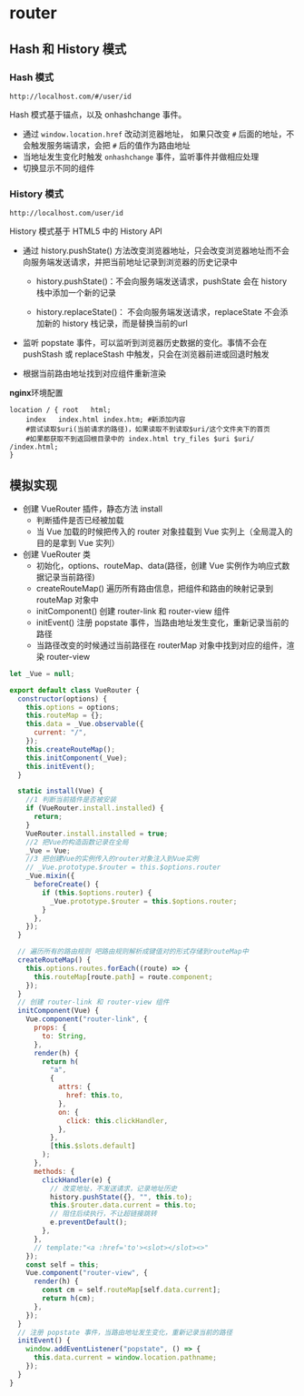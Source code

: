 # router

## Hash 和 History 模式

### Hash 模式

`http://localhost.com/#/user/id`

Hash 模式基于锚点，以及 onhashchange 事件。

- 通过 `window.location.href` 改动浏览器地址， 如果只改变 `#` 后面的地址，不会触发服务端请求，会把 `#` 后的值作为路由地址
- 当地址发生变化时触发 `onhashchange` 事件，监听事件并做相应处理
- 切换显示不同的组件

### History 模式

`http://localhost.com/user/id`

History 模式基于 HTML5 中的 History API

- 通过 history.pushState() 方法改变浏览器地址，只会改变浏览器地址而不会向服务端发送请求，并把当前地址记录到浏览器的历史记录中

    - history.pushState()：不会向服务端发送请求，pushState 会在 history 栈中添加一个新的记录

    - history.replaceState()： 不会向服务端发送请求，replaceState 不会添加新的 history 栈记录，而是替换当前的url
- 监听 popstate 事件，可以监听到浏览器历史数据的变化。事情不会在 pushStash 或 replaceStash 中触发，只会在浏览器前进或回退时触发
- 根据当前路由地址找到对应组件重新渲染

**nginx**环境配置

```text
location / { root	html;
    index	index.html index.htm; #新添加内容
    #尝试读取$uri(当前请求的路径)，如果读取不到读取$uri/这个文件夹下的首页
    #如果都获取不到返回根目录中的 index.html try_files $uri $uri/ /index.html;
}
```

## 模拟实现

- 创建 VueRouter 插件，静态方法 install
    - 判断插件是否已经被加载
    - 当 Vue 加载的时候把传入的 router 对象挂载到 Vue 实列上（全局混入的目的是拿到 Vue 实列）
- 创建 VueRouter 类
    - 初始化，options、routeMap、data(路径，创建 Vue 实例作为响应式数据记录当前路径)
    - createRouteMap() 遍历所有路由信息，把组件和路由的映射记录到 routeMap 对象中
    - initComponent() 创建 router-link 和 router-view 组件
    - initEvent() 注册 popstate 事件，当路由地址发生变化，重新记录当前的路径
    - 当路径改变的时候通过当前路径在 routerMap 对象中找到对应的组件，渲染 router-view

```js
let _Vue = null;

export default class VueRouter {
  constructor(options) {
    this.options = options;
    this.routeMap = {};
    this.data = _Vue.observable({
      current: "/",
    });
    this.createRouteMap();
    this.initComponent(_Vue);
    this.initEvent();
  }

  static install(Vue) {
    //1 判断当前插件是否被安装
    if (VueRouter.install.installed) {
      return;
    }
    VueRouter.install.installed = true;
    //2 把Vue的构造函数记录在全局
    _Vue = Vue;
    //3 把创建Vue的实例传入的router对象注入到Vue实例
    // _Vue.prototype.$router = this.$options.router
    _Vue.mixin({
      beforeCreate() {
        if (this.$options.router) {
          _Vue.prototype.$router = this.$options.router;
        }
      },
    });
  }

  // 遍历所有的路由规则 吧路由规则解析成键值对的形式存储到routeMap中
  createRouteMap() {
    this.options.routes.forEach((route) => {
      this.routeMap[route.path] = route.component;
    });
  }
  // 创建 router-link 和 router-view 组件
  initComponent(Vue) {
    Vue.component("router-link", {
      props: {
        to: String,
      },
      render(h) {
        return h(
          "a",
          {
            attrs: {
              href: this.to,
            },
            on: {
              click: this.clickHandler,
            },
          },
          [this.$slots.default]
        );
      },
      methods: {
        clickHandler(e) {
          // 改变地址，不发送请求，记录地址历史
          history.pushState({}, "", this.to);
          this.$router.data.current = this.to;
          // 阻住后续执行，不让超链接跳转
          e.preventDefault();
        },
      },
      // template:"<a :href='to'><slot></slot><>"
    });
    const self = this;
    Vue.component("router-view", {
      render(h) {
        const cm = self.routeMap[self.data.current];
        return h(cm);
      },
    });
  }
  // 注册 popstate 事件，当路由地址发生变化，重新记录当前的路径
  initEvent() {
    window.addEventListener("popstate", () => {
      this.data.current = window.location.pathname;
    });
  }
}
```
